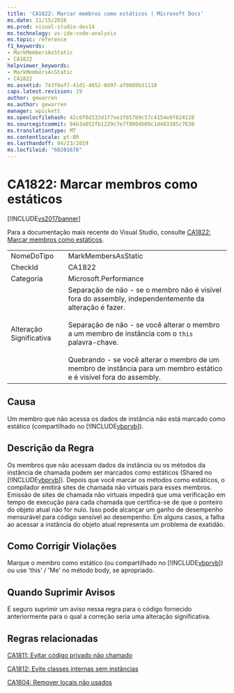 ```yaml
---
title: 'CA1822: Marcar membros como estáticos | Microsoft Docs'
ms.date: 11/15/2016
ms.prod: visual-studio-dev14
ms.technology: vs-ide-code-analysis
ms.topic: reference
f1_keywords:
- MarkMembersAsStatic
- CA1822
helpviewer_keywords:
- MarkMembersAsStatic
- CA1822
ms.assetid: 743f0af7-41d1-4852-8d97-af0688b31118
caps.latest.revision: 19
author: gewarren
ms.author: gewarren
manager: wpickett
ms.openlocfilehash: 42c6f0d333d1f7ee3f657b9c57c4154e9f824128
ms.sourcegitcommit: 94b3a052fb1229c7e7f8804b09c1d403385c7630
ms.translationtype: MT
ms.contentlocale: pt-BR
ms.lasthandoff: 04/23/2019
ms.locfileid: "68201676"
---
```

# <a name="ca1822-mark-members-as-static"></a>CA1822: Marcar membros como estáticos
[!INCLUDE[vs2017banner](../includes/vs2017banner.md)]

Para a documentação mais recente do Visual Studio, consulte [CA1822: Marcar membros como estáticos](https://docs.microsoft.com/visualstudio/code-quality/ca1822-mark-members-as-static).  
  
|||  
|-|-|  
|NomeDoTipo|MarkMembersAsStatic|  
|CheckId|CA1822|  
|Categoria|Microsoft.Performance|  
|Alteração Significativa|Separação de não - se o membro não é visível fora do assembly, independentemente da alteração é fazer.<br /><br /> Separação de não - se você alterar o membro a um membro de instância com o `this` palavra-chave.<br /><br /> Quebrando - se você alterar o membro de um membro de instância para um membro estático e é visível fora do assembly.|  
  
## <a name="cause"></a>Causa  
 Um membro que não acessa os dados de instância não está marcado como estático (compartilhado no [!INCLUDE[vbprvb](../includes/vbprvb-md.md)]).  
  
## <a name="rule-description"></a>Descrição da Regra  
 Os membros que não acessam dados da instância ou os métodos da instância de chamada podem ser marcados como estáticos (Shared no [!INCLUDE[vbprvb](../includes/vbprvb-md.md)]). Depois que você marcar os métodos como estáticos, o compilador emitirá sites de chamada não virtuais para esses membros. Emissão de sites de chamada não virtuais impedirá que uma verificação em tempo de execução para cada chamada que certifica-se de que o ponteiro do objeto atual não for nulo. Isso pode alcançar um ganho de desempenho mensurável para código sensível ao desempenho. Em alguns casos, a falha ao acessar a instância do objeto atual representa um problema de exatidão.  
  
## <a name="how-to-fix-violations"></a>Como Corrigir Violações  
 Marque o membro como estático (ou compartilhado no [!INCLUDE[vbprvb](../includes/vbprvb-md.md)]) ou use 'this' / 'Me' no método body, se apropriado.  
  
## <a name="when-to-suppress-warnings"></a>Quando Suprimir Avisos  
 É seguro suprimir um aviso nessa regra para o código fornecido anteriormente para o qual a correção seria uma alteração significativa.  
  
## <a name="related-rules"></a>Regras relacionadas  
 [CA1811: Evitar código privado não chamado](../code-quality/ca1811-avoid-uncalled-private-code.md)  
  
 [CA1812: Evite classes internas sem instâncias](../code-quality/ca1812-avoid-uninstantiated-internal-classes.md)  
  
 [CA1804: Remover locais não usados](../code-quality/ca1804-remove-unused-locals.md)
